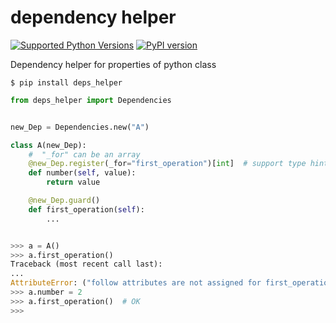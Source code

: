 # dependency helper

[![Supported Python Versions](https://img.shields.io/pypi/pyversions/deps-helper/0.1.3)](https://pypi.org/project/deps-helper/) [![PyPI version](https://badge.fury.io/py/deps-helper.svg)](https://badge.fury.io/py/deps-helper)

Dependency helper for properties of python class

```$ pip install deps_helper```

```python
from deps_helper import Dependencies


new_Dep = Dependencies.new("A")

class A(new_Dep):
    #  "_for" can be an array
    @new_Dep.register(_for="first_operation")[int]  # support type hinting, tested in pyright
    def number(self, value):
        return value

    @new_Dep.guard()
    def first_operation(self):
        ...


>>> a = A()
>>> a.first_operation()
Traceback (most recent call last):
...
AttributeError: ("follow attributes are not assigned for first_operation => ", [number])
>>> a.number = 2
>>> a.first_operation()  # OK
>>>
```
